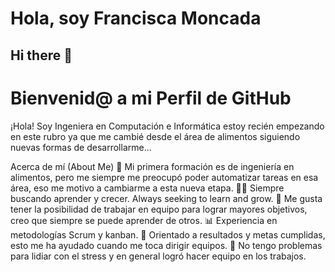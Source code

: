 # Hola, soy Francisca Moncada
## Hi there 👋

# Bienvenid@ a mi Perfil de GitHub
¡Hola! Soy Ingeniera en Computación e Informática estoy recién empezando en este rubro ya que me cambié desde el área de alimentos siguiendo nuevas formas de desarrollarme...

Acerca de mí (About Me)
💼 Mi primera formación es de ingeniería en alimentos, pero me siempre me preocupó poder automatizar tareas en esa área, eso me motivo a cambiarme a esta nueva etapa.
👨‍💻 Siempre buscando aprender y crecer. Always seeking to learn and grow.
🤝 Me gusta tener la posibilidad de trabajar en equipo para lograr mayores objetivos, creo que siempre se puede aprender de otros.
📊 Experiencia en metodologías Scrum y kanban.
🎯 Orientado a resultados y metas cumplidas, esto me ha ayudado cuando me toca dirigir equipos.
🧐 No tengo problemas para lidiar con el stress y en general logró hacer equipo en los trabajos.
